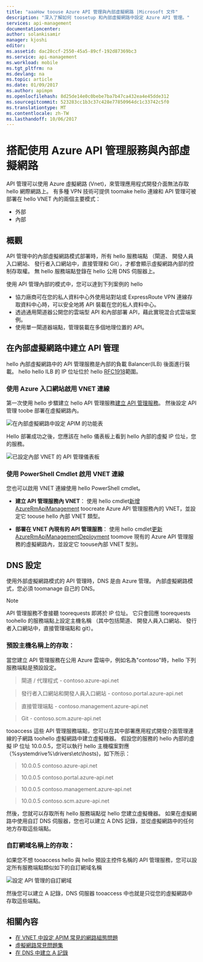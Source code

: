 ```yaml
---
title: "aaaHow toouse Azure API 管理與內部虛擬網路 |Microsoft 文件"
description: "深入了解如何 toosetup 和內部虛擬網路中設定 Azure API 管理。"
services: api-management
documentationcenter: 
author: solankisamir
manager: kjoshi
editor: 
ms.assetid: dac28ccf-2550-45a5-89cf-192d87369bc3
ms.service: api-management
ms.workload: mobile
ms.tgt_pltfrm: na
ms.devlang: na
ms.topic: article
ms.date: 01/09/2017
ms.author: apimpm
ms.openlocfilehash: 8d25de14e0c0bebe7ba7b47ca432ea4e45dde312
ms.sourcegitcommit: 523283cc1b3c37c428e77850964dc1c33742c5f0
ms.translationtype: MT
ms.contentlocale: zh-TW
ms.lasthandoff: 10/06/2017
---
```

# <a name="using-azure-api-management-service-with-internal-virtual-network"></a>搭配使用 Azure API 管理服務與內部虛擬網路
API 管理可以使用 Azure 虛擬網路 (Vnet)，來管理應用程式開發介面無法存取 hello 網際網路上。 有多種 VPN 技術可提供 toomake hello 連線和 API 管理可被部署在 hello VNET 內的兩個主要模式：
* 外部
* 內部

## <a name="overview"> </a>概觀
API 管理中的內部虛擬網路模式部署時，所有 hello 服務端點 （閘道、 開發人員入口網站、 發行者入口網站中，直接管理和 Git），才都會顯示虛擬網路內部的控制存取權。 無 hello 服務端點登錄在 hello 公用 DNS 伺服器上。

使用 API 管理內部的模式中，您可以達到下列案例的 hello
* 協力廠商可在您的私人資料中心外使用站對站或 ExpressRoute VPN 連線存取資料中心時，可以安全地將 API 裝載在您的私人資料中心。
* 透過通用閘道器公開您的雲端型 API 和內部部署 API，藉此實現混合式雲端案例。
* 使用單一閘道器端點，管理裝載在多個地理位置的 API。 

## <a name="enable-vpn"> </a>在內部虛擬網路中建立 API 管理
hello 內部虛擬網路中的 API 管理服務是內部的負載 Balancer(ILB) 後面進行裝載。 hello hello ILB 的 IP 位址位於 hello [RFC1918](http://www.faqs.org/rfcs/rfc1918.html)範圍。  

### <a name="enable-vnet-connection-using-azure-portal"></a>使用 Azure 入口網站啟用 VNET 連線
第一次使用 hello 步驟建立 hello API 管理服務[建立 API 管理服務][Create API Management service]。 然後設定 API 管理 toobe 部署在虛擬網路內。

![在內部虛擬網路中設定 APIM 的功能表][api-management-using-internal-vnet-menu]

Hello 部署成功之後，您應該在 hello 儀表板上看到 hello 內部的虛擬 IP 位址，您的服務。

![已設定內部 VNET 的 API 管理儀表板][api-management-internal-vnet-dashboard]

### <a name="enable-vnet-connection-using-powershell-cmdlets"></a>使用 PowerShell Cmdlet 啟用 VNET 連線
您也可以啟用 VNET 連線使用 hello PowerShell cmdlet。

* **建立 API 管理服務內 VNET**： 使用 hello cmdlet[新增 AzureRmApiManagement](/powershell/module/azurerm.apimanagement/new-azurermapimanagement) toocreate Azure API 管理服務內的 VNET，並設定它 toouse hello 內部 VNET 類型。

* **部署在 VNET 內現有的 API 管理服務**： 使用 hello cmdlet[更新 AzureRmApiManagementDeployment](/powershell/module/azurerm.apimanagement/update-azurermapimanagementdeployment) toomove 現有的 Azure API 管理服務的虛擬網路內，並設定它 toouse內部 VNET 型別。

## <a name="apim-dns-configuration"></a> DNS 設定
使用外部虛擬網路模式的 API 管理時，DNS 是由 Azure 管理。 內部虛擬網路模式，您必須 toomanage 自己的 DNS。

> [!NOTE]
> API 管理服務不會接聽 toorequests 即將於 IP 位址。 它只會回應 toorequests toohello 的服務端點上設定主機名稱 （其中包括閘道、 開發人員入口網站、 發行者入口網站中，直接管理端點和 git）。

### <a name="access-on-default-host-names"></a>預設主機名稱上的存取︰
當您建立 API 管理服務在公用 Azure 雲端中，例如名為"contoso"時，hello 下列服務端點是預設設定。

>   閘道 / 代理程式 - contoso.azure-api.net

> 發行者入口網站和開發人員入口網站 - contoso.portal.azure-api.net

> 直接管理端點 - contoso.management.azure-api.net

>   Git - contoso.scm.azure-api.net

tooaccess 這些 API 管理服務端點，您可以在其中部署應用程式開發介面管理連線的子網路 toohello 虛擬網路中建立虛擬機器。 假設您的服務的 hello 內部的虛擬 IP 位址 10.0.0.5，您可以執行 hello 主機檔案對應 （%systemdrive%\drivers\etc\hosts)，如下所示：

> 10.0.0.5    contoso.azure-api.net

> 10.0.0.5    contoso.portal.azure-api.net

> 10.0.0.5    contoso.management.azure-api.net

> 10.0.0.5    contoso.scm.azure-api.net

然後，您就可以存取所有 hello 服務端點從 hello 您建立虛擬機器。 如果在虛擬網路中使用自訂 DNS 伺服器，您也可以建立 A DNS 記錄，並從虛擬網路中的任何地方存取這些端點。 

### <a name="access-on-custom-domain-names"></a>自訂網域名稱上的存取：
如果您不想 tooaccess hello 與 hello 預設主控件名稱的 API 管理服務，您可以設定所有服務端點類似如下的自訂網域名稱

![設定 API 管理的自訂網域][api-management-custom-domain-name]

然後您可以建立 A 記錄，DNS 伺服器 tooaccess 中也就是只從您的虛擬網路中存取這些端點。

## <a name="related-content"> </a>相關內容
* [在 VNET 中設定 APIM 常見的網路組態問題][Common Network Configuration Issues]
* [虛擬網路常見問題集](../virtual-network/virtual-networks-faq.md)
* [在 DNS 中建立 A 記錄](https://msdn.microsoft.com/en-us/library/bb727018.aspx)

[api-management-using-internal-vnet-menu]: ./media/api-management-using-with-internal-vnet/api-management-internal-vnet-menu.png
[api-management-internal-vnet-dashboard]: ./media/api-management-using-with-internal-vnet/api-management-internal-vnet-dashboard.png
[api-management-custom-domain-name]: ./media/api-management-using-with-internal-vnet/api-management-custom-domain-name.png

[Create API Management service]: api-management-get-started.md#create-service-instance
[Common Network Configuration Issues]: api-management-using-with-vnet.md#network-configuration-issues
